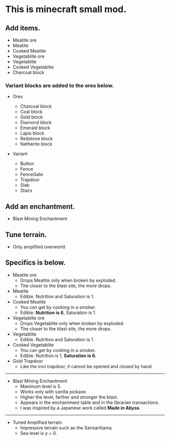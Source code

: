 # This is minecraft small mod.

## Add items.

- Meatite ore
- Meatite
- Cooked Meatite
- Vegetablite ore
- Vegetablite
- Cooked Vegetablite
- Charcoal block

### Variant blocks are added to the ores below.

- Ores
    - Charcoal block
    - Coal block
    - Gold block
    - Diamond block
    - Emerald block
    - Lapis block
    - Redstone block
    - Netherite block

- Variant
    - Button
    - Fence
    - FenceGate
    - Trapdoor
    - Slab
    - Stairs

## Add an enchantment.

- Blast Mining Enchantment

## Tune terrain.

- Only amplified overworld

## Specifics is below.

- Meatite ore
    - Drops Meatite only when broken by exploded.
    - The closer to the blast site, the more drops.
- Meatite
    - Edible. Nutrition and Saturation is 1.
- Cooked Meatite
    - You can get by cooking in a smoker.
    - Edible. **Nutrition is 6**, Saturation is 1.
- Vegetablite ore
    - Drops Vegetablite only when broken by exploded.
    - The closer to the blast site, the more drops.
- Vegetablite
    - Edible. Nutrition and Saturation is 1.
- Cooked Vegetablite
    - You can get by cooking in a smoker.
    - Edible. Nutrition is 1, **Saturation is 6.**
- Gold Trapdoor
    - Like the iron trapdoor, it cannot be opened and closed by hand.

---

- Blast Mining Enchantment
    - Maximum level is 5.
    - Works only with vanilla pickaxe.
    - Higher the level, farther and stronger the blast.
    - Appears in the enchantment table and in the librarian transactions.
    - I was inspired by a Japanese work called **Made in Abyss**.

---

- Tuned Amplified terrain
    - Impressive terrain such as the Sarisariñama.
    - Sea level is y = 0.